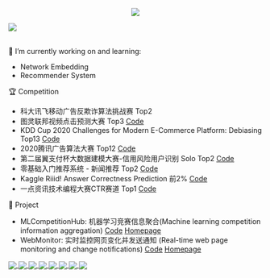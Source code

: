 <p align="center"> 
 <img src="https://profile-counter.glitch.me/LogicJake/count.svg"/>
</p>

<a href="https://github.com/LogicJake">
  <img align="center" src="https://github-readme-stats-teal.vercel.app/api?username=LogicJake&show_icons=truet&include_all_commits=True&hide=contribs"/>
</a>

<br>
<br>

🔭 I’m currently working on and learning:
  - Network Embedding
  - Recommender System

:trophy: Competition
  - 科大讯飞移动广告反欺诈算法挑战赛 Top2
  - 图灵联邦视频点击预测大赛 Top3 [Code](https://github.com/LogicJake/tuling-video-click-top3)
  - KDD Cup 2020 Challenges for Modern E-Commerce Platform: Debiasing Top13 [Code](https://github.com/LogicJake/2020_KDD_Debiasing_TOP13)
  - 2020腾讯广告算法大赛 Top12 [Code](https://github.com/LogicJake/Tencent_Ads_Algo_2020_TOP12)
  - 第二届翼支付杯大数据建模大赛-信用风险用户识别 Solo Top2 [Code](https://github.com/LogicJake/2020-yizhifu-credit-risk-user-identification-Top2)
  - 零基础入门推荐系统 - 新闻推荐 Top2 [Code](https://github.com/LogicJake/tianchi-news-recommendation)
  - Kaggle Riiid! Answer Correctness Prediction 前2% [Code](https://github.com/jackhuntcn/Kaggle_Riiid_74th_LGBM)
  - 一点资讯技术编程大赛CTR赛道 Top1 [Code](https://github.com/LogicJake/yidianzixun-ctr-top1)
    
:wrench: Project
  - MLCompetitionHub: 机器学习竞赛信息聚合(Machine learning competition information aggregation) [Code](https://github.com/LogicJake/MLCompetitionHub) [Homepage](https://www.logicjake.xyz/MLCompetitionHub/)
  - WebMonitor: 实时监控网页变化并发送通知
(Real-time web page monitoring and change notifications) [Code](https://github.com/LogicJake/WebMonitor) [Homepage](https://www.logicjake.xyz/WebMonitor)

<a href="https://github.com/LogicJake/yidianzixun-ctr-top1">
  <img align="center" src="https://github-readme-stats-teal.vercel.app/api/pin/?username=LogicJake&repo=yidianzixun-ctr-top1&theme=" />
</a>

<a href="https://github.com/LogicJake/tianchi-loan-default-prediction-top11">
  <img align="center" src="https://github-readme-stats-teal.vercel.app/api/pin/?username=LogicJake&repo=tianchi-loan-default-prediction-top11&theme=" />
</a>

<a href="https://github.com/LogicJake/2020-pingan-digital">
  <img align="center" src="https://github-readme-stats-teal.vercel.app/api/pin/?username=LogicJake&repo=2020-pingan-digital&theme=" />
</a>

<a href="https://github.com/LogicJake/tuling-video-click-top3">
  <img align="center" src="https://github-readme-stats-teal.vercel.app/api/pin/?username=LogicJake&repo=tuling-video-click-top3&theme=" />
</a>

<a href="https://github.com/LogicJake/tianyicup-education">
  <img align="center" src="https://github-readme-stats-teal.vercel.app/api/pin/?username=LogicJake&repo=tianyicup-education&theme=" />
</a>

<a href="https://github.com/LogicJake/tianchi-news-recommendation">
  <img align="center" src="https://github-readme-stats-teal.vercel.app/api/pin/?username=LogicJake&repo=tianchi-news-recommendation&theme=" />
</a>

<a href="https://github.com/LogicJake/2020-gslab-ml-top4">
  <img align="center" src="https://github-readme-stats-teal.vercel.app/api/pin/?username=LogicJake&repo=2020-gslab-ml-top4&theme=" />
</a>

<a href="https://github.com/LogicJake/2020-Xiamen-International-Bank-Financial-Cup">
  <img align="center" src="https://github-readme-stats-teal.vercel.app/api/pin/?username=LogicJake&repo=2020-Xiamen-International-Bank-Financial-Cup&theme=" />
</a>
